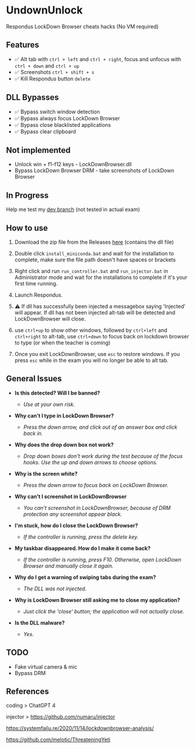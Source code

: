 # UndownUnlock
Respondus LockDown Browser cheats hacks (No VM required)

## Features

 - :white_check_mark: Alt tab with `ctrl + left` and `ctrl + right`, focus and unfocus with `ctrl + down` and `ctrl + up`
 - :white_check_mark: Screenshots `ctrl + shift + s`
 - :white_check_mark: Kill Respondus button `delete`

## DLL Bypasses

 - :white_check_mark: Bypass switch window detection
 - :white_check_mark: Bypass always focus LockDown Browser
 - :white_check_mark: Bypass close blacklisted applications
 - :white_check_mark: Bypass clear clipboard

## Not implemented
 - Unlock win + f1-f12 keys - LockDownBrowser.dll
 - Bypass LockDown Browser DRM - take screenshots of LockDown Browser

## In Progress

Help me test my [dev branch](https://github.com/Totsukawaii/UndownUnlock/tree/dev) (not tested in actual exam)

## How to use

1. Download the zip file from the Releases [here](https://github.com/Totsukawaii/UndownUnlock/releases/download/v1.0.4/UndownUnlock-v1.0.4.zip) (contains the dll file)

2. Double click `install_miniconda.bat` and wait for the installation to complete, make sure the file path doesn't have spaces or brackets

3. Right click and run `run_controller.bat` and `run_injector.bat` in Administrator mode and wait for the installations to complete if it's your first time running.

4. Launch Respondus.

5. :warning: If dll has successfully been injected a messagebox saying 'Injected' will appear. If dll has not been injected alt-tab will be detected and LockDownBrowser will close.

6. use `ctrl+up` to show other windows, followed by `ctrl+left` and `ctrl+right` to alt-tab, use `ctrl+down` to focus back on lockdown browser to type (or when the teacher is coming)

7. Once you exit LockDownBrowser, use `esc` to restore windows. If you press `esc` while in the exam you will no longer be able to alt tab.

## General Issues

- **Is this detected? Will I be banned?**
  - *Use at your own risk.*

- **Why can't I type in LockDown Browser?**
  - *Press the down arrow, and click out of an answer box and click back in.*

- **Why does the drop down box not work?**
  - *Drop down boxes don't work during the test because of the focus hooks. Use the up and down arrows to choose options.*

- **Why is the screen white?**
  - *Press the down arrow to focus back on LockDown Browser.*

- **Why can't I screenshot in LockDownBrowser**
  - *You can't screenshot in LockDownBrowser, because of DRM protection any screenshot appear black.*

- **I'm stuck, how do I close the LockDown Browser?**
  - *If the controller is running, press the delete key.*
  
- **My taskbar disappeared. How do I make it come back?**
  - *If the controller is running, press F10. Otherwise, open LockDown Browser and manually close it again.*

- **Why do I get a warning of swiping tabs during the exam?**
  - *The DLL was not injected.*

- **Why is LockDown Browser still asking me to close my application?**
  - *Just click the 'close' button; the application will not actually close.*

- **Is the DLL malware?**
  - *Yes.*

## TODO

- Fake virtual camera & mic
- Bypass DRM

## References

coding > ChatGPT 4

injector > https://github.com/numaru/injector

https://systemfailu.re/2020/11/14/lockdownbrowser-analysis/

https://github.com/melotic/ThreateningYeti

